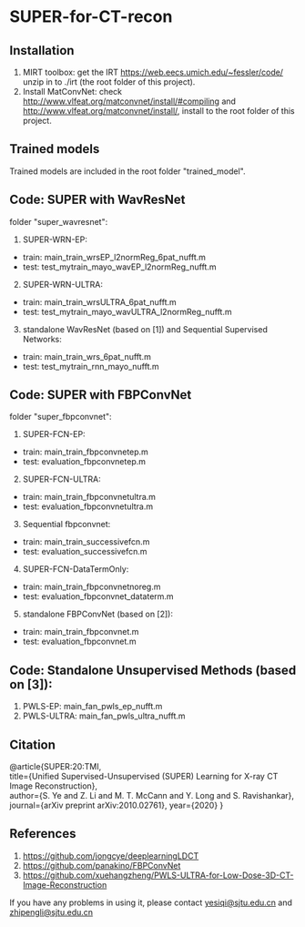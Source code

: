 # SUPER-for-CT-recon
## Installation  ############
1. MIRT toolbox: get the IRT https://web.eecs.umich.edu/~fessler/code/ unzip in to ./irt (the root folder of this project).
2. Install MatConvNet: check http://www.vlfeat.org/matconvnet/install/#compiling and http://www.vlfeat.org/matconvnet/install/, install to the root folder of this project.
## Trained models 
Trained models are included in the root folder "trained_model".

## Code: SUPER with WavResNet #############
folder "super_wavresnet":
1. SUPER-WRN-EP:
- train: main_train_wrsEP_l2normReg_6pat_nufft.m
- test: test_mytrain_mayo_wavEP_l2normReg_nufft.m
2. SUPER-WRN-ULTRA:
- train: main_train_wrsULTRA_6pat_nufft.m
- test: test_mytrain_mayo_wavULTRA_l2normReg_nufft.m
3. standalone WavResNet (based on [1]) and Sequential Supervised Networks:
- train: main_train_wrs_6pat_nufft.m
- test: test_mytrain_rnn_mayo_nufft.m 


## Code: SUPER with FBPConvNet ##########
folder "super_fbpconvnet":
1. SUPER-FCN-EP:
- train: main_train_fbpconvnetep.m
- test:  evaluation_fbpconvnetep.m
2. SUPER-FCN-ULTRA:
- train: main_train_fbpconvnetultra.m
- test:  evaluation_fbpconvnetultra.m
3. Sequential fbpconvnet:
- train: main_train_successivefcn.m
- test:  evaluation_successivefcn.m
4. SUPER-FCN-DataTermOnly:
- train: main_train_fbpconvnetnoreg.m
- test:  evaluation_fbpconvnet_dataterm.m
5. standalone FBPConvNet (based on [2]):
- train: main_train_fbpconvnet.m
- test:  evaluation_fbpconvnet.m

## Code: Standalone Unsupervised Methods (based on [3]):
1. PWLS-EP: main_fan_pwls_ep_nufft.m
2. PWLS-ULTRA: main_fan_pwls_ultra_nufft.m

## Citation
@article{SUPER:20:TMI, \
  title={Unified Supervised-Unsupervised (SUPER) Learning for X-ray CT Image Reconstruction}, \
  author={S. Ye and Z. Li and M. T. McCann and Y. Long and S. Ravishankar},\
  journal={arXiv preprint arXiv:2010.02761},
  year={2020}
}


## References
1. https://github.com/jongcye/deeplearningLDCT
2. https://github.com/panakino/FBPConvNet
3. https://github.com/xuehangzheng/PWLS-ULTRA-for-Low-Dose-3D-CT-Image-Reconstruction


If you have any problems in using it, please contact 
yesiqi@sjtu.edu.cn and zhipengli@sjtu.edu.cn
 
